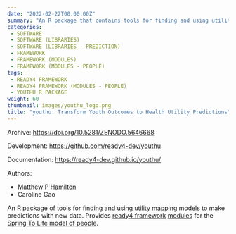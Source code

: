 ```yaml
---
date: "2022-02-22T00:00:00Z"
summary: "An R package that contains tools for finding and using utility mapping models..."
categories:
 - SOFTWARE
 - SOFTWARE (LIBRARIES)
 - SOFTWARE (LIBRARIES - PREDICTION)
 - FRAMEWORK
 - FRAMEWORK (MODULES)
 - FRAMEWORK (MODULES - PEOPLE)
tags:
 - READY4 FRAMEWORK
 - READY4 FRAMEWORK (MODULES - PEOPLE)
 - YOUTHU R PACKAGE
weight: 60
thumbnail: images/youthu_logo.png
title: "youthu: Transform Youth Outcomes to Health Utility Predictions"
---
```


Archive: https://doi.org/10.5281/ZENODO.5646668

Development: https://github.com/ready4-dev/youthu

Documentation: https://ready4-dev.github.io/youthu/

Authors:
 - [Matthew P Hamilton](https://mph-economist.netlify.app/)
 - Caroline Gao

An [R package](../) of tools for finding and using [utility mapping](../../../../tags/utility-mapping/) models to make predictions with new data. Provides [ready4 framework](../../project/a_ready4-project/) [modules](../../project/a_ready4-project/modules/) for the [Spring To Life model of people](../../project/c_springtolife-project/).